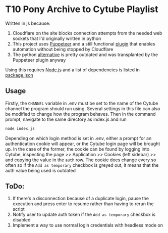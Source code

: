 # T10 Pony Archive to Cytube Playlist

Written in js because:
1. Cloudflare on the site blocks connection attempts from the needed web sockets that I'd originally written in python
2. This project uses [Puppeteer](https://github.com/puppeteer/puppeteer) and a still functional [plugin](https://github.com/berstend/puppeteer-extra/tree/master/packages/puppeteer-extra-plugin-stealth) that enables automation without being stopped by Cloudflare
3. The python [alternative](https://github.com/MeiK2333/pyppeteer_stealth) is pretty outdated and was transplanted by the Puppeteer plugin anyway

Using this requires [Node.js](https://nodejs.org/en) and a list of dependencies is listed in [package.json](https://github.com/Brambles-cat/ArchiveToCytube/blob/main/package.json)

## Usage
Firstly, the `CHANNEL` variable in .env must be set to the name of the Cytube channel the program should run using. Several settings in this file can also be modified to change how the program behaves. Then in the command prompt, navigate to the same directory as index.js and run
```bash
node index.js
```

Depending on which login method is set in .env, either a prompt for an authentication cookie will appear, or the Cytube login page will be brought up. In the case of the former, the cookie can be found by logging into Cytube, inspecting the page >> Application >> Cookies (left sidebar) >> and copying the value in the `auth` row. The cookie does change every so often so if the `Add as temporary` checkbox is greyed out, it means that the auth value being used is outdated

## ToDo:
1. If there's a disconnection because of a duplicate login, pause the execution and press enter to resume rather than having to rerun the script
2. Notify user to update auth token if the `Add as temporary` checkbox is disabled
3. Implement a way to use normal login credentials with headless mode on
